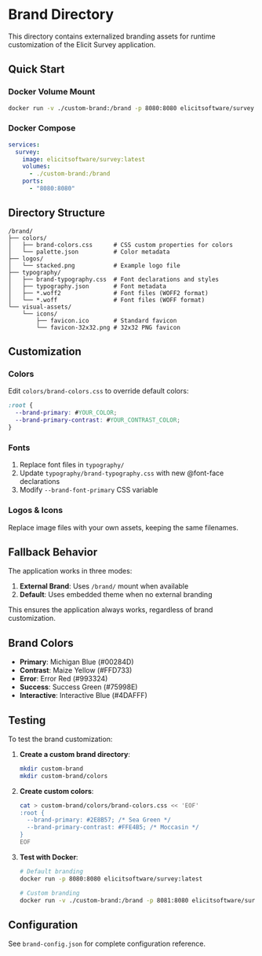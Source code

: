 # Brand Directory

This directory contains externalized branding assets for runtime customization of the Elicit Survey application.

## Quick Start

### Docker Volume Mount
```bash
docker run -v ./custom-brand:/brand -p 8080:8080 elicitsoftware/survey:latest
```

### Docker Compose
```yaml
services:
  survey:
    image: elicitsoftware/survey:latest
    volumes:
      - ./custom-brand:/brand
    ports:
      - "8080:8080"
```

## Directory Structure

```
/brand/
├── colors/
│   ├── brand-colors.css      # CSS custom properties for colors
│   └── palette.json          # Color metadata
├── logos/
│   └── stacked.png           # Example logo file
├── typography/
│   ├── brand-typography.css  # Font declarations and styles
│   ├── typography.json       # Font metadata
│   ├── *.woff2               # Font files (WOFF2 format)
│   └── *.woff                # Font files (WOFF format)
└── visual-assets/
    └── icons/
        ├── favicon.ico       # Standard favicon
        └── favicon-32x32.png # 32x32 PNG favicon
```

## Customization

### Colors
Edit `colors/brand-colors.css` to override default colors:
```css
:root {
  --brand-primary: #YOUR_COLOR;
  --brand-primary-contrast: #YOUR_CONTRAST_COLOR;
}
```

### Fonts
1. Replace font files in `typography/`
2. Update `typography/brand-typography.css` with new @font-face declarations
3. Modify `--brand-font-primary` CSS variable

### Logos & Icons
Replace image files with your own assets, keeping the same filenames.

## Fallback Behavior

The application works in three modes:
1. **External Brand**: Uses `/brand/` mount when available
2. **Default**: Uses embedded theme when no external branding

This ensures the application always works, regardless of brand customization.

## Brand Colors

- **Primary**: Michigan Blue (#00284D)
- **Contrast**: Maize Yellow (#FFD733)  
- **Error**: Error Red (#993324)
- **Success**: Success Green (#75998E)
- **Interactive**: Interactive Blue (#4DAFFF)

## Testing

To test the brand customization:

1. **Create a custom brand directory**:
   ```bash
   mkdir custom-brand
   mkdir custom-brand/colors
   ```

2. **Create custom colors**:
   ```bash
   cat > custom-brand/colors/brand-colors.css << 'EOF'
   :root {
     --brand-primary: #2E8B57; /* Sea Green */
     --brand-primary-contrast: #FFE4B5; /* Moccasin */
   }
   EOF
   ```

3. **Test with Docker**:
   ```bash
   # Default branding
   docker run -p 8080:8080 elicitsoftware/survey:latest
   
   # Custom branding  
   docker run -v ./custom-brand:/brand -p 8081:8080 elicitsoftware/survey:latest
   ```

## Configuration

See `brand-config.json` for complete configuration reference.